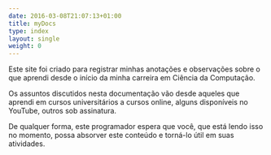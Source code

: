 ```yaml
---
date: 2016-03-08T21:07:13+01:00
title: myDocs
type: index
layout: single
weight: 0
---
```


Este site foi criado para registrar minhas anotações e observações sobre o que aprendi desde o início da minha carreira em Ciência da Computação.

Os assuntos discutidos nesta documentação vão desde aqueles que aprendi em cursos universitários a cursos online, alguns disponíveis no YouTube, outros sob assinatura.

De qualquer forma, este programador espera que você, que está lendo isso no momento, possa absorver este conteúdo e torná-lo útil em suas atividades.

<br>
<br>
<br>
<br>
<br>
<br>
